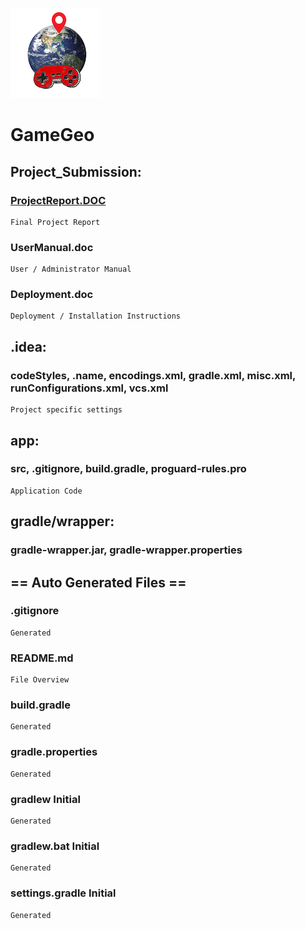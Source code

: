 ![unknown.png](https://github.com/AndrewAtkins/GameGeo/blob/master/unknown.png)
# GameGeo
## Project_Submission:
### [ProjectReport.DOC](Final_Submission/Project%Report.docx)
```
Final Project Report 
```
### UserManual.doc
```
User / Administrator Manual 
```
### Deployment.doc
```
Deployment / Installation Instructions
```
## .idea: 
### codeStyles, .name, encodings.xml, gradle.xml, misc.xml, runConfigurations.xml, vcs.xml
```
Project specific settings
```
## app: 
### src, .gitignore, build.gradle, proguard-rules.pro
```
Application Code
```
## gradle/wrapper: 
### gradle-wrapper.jar, gradle-wrapper.properties
## == Auto Generated Files ==
### .gitignore	
```
Generated
```
### README.md	
```
File Overview
```
### build.gradle	
```
Generated
```
### gradle.properties	
```
Generated
```
### gradlew	Initial 
```
Generated
```
### gradlew.bat	Initial
```
Generated
```
### settings.gradle	Initial
```
Generated
```

